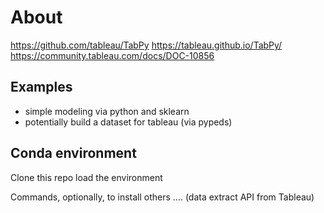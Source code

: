 # About

https://github.com/tableau/TabPy
https://tableau.github.io/TabPy/
https://community.tableau.com/docs/DOC-10856

## Examples

- simple modeling via python and sklearn
- potentially build a dataset for tableau (via pypeds)

## Conda environment

Clone this repo
load the environment

Commands, optionally, to install others .... (data extract API from Tableau)